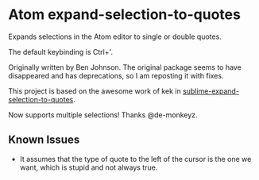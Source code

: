 # Atom expand-selection-to-quotes

Expands selections in the Atom editor to single or double quotes.

The default keybinding is Ctrl+'.

Originally written by Ben Johnson. The original package seems to have disappeared and has deprecations, so I am reposting it with fixes.

This project is based on the awesome work of kek in [sublime-expand-selection-to-quotes](https://github.com/kek/sublime-expand-selection-to-quotes).

Now supports multiple selections! Thanks @de-monkeyz.

## Known Issues
* It assumes that the type of quote to the left of the cursor is the one we want, which is stupid and not always true.
